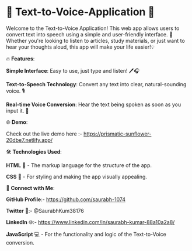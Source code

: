 # 🎤 Text-to-Voice-Application 📢


Welcome to the Text-to-Voice Application! This web app allows users to convert text into speech using a simple and user-friendly interface. 🚀 Whether you're looking to listen to articles, study materials, or just want to hear your thoughts aloud, this app will make your life easier!💡


🔥 **Features**:

**Simple Interface**: Easy to use, just type and listen! 🖊️🎧

**Text-to-Speech Technology**: Convert any text into clear, natural-sounding voice. 🎙️

**Real-time Voice Conversion**: Hear the text being spoken as soon as you input it. 🔄



🌐 **Demo**:

Check out the live demo here :-  https://prismatic-sunflower-20dbe7.netlify.app/

🛠️ **Technologies Used**:

**HTML** 📝 - The markup language for the structure of the app.

**CSS** 🎨 - For styling and making the app visually appealing.

🔗 **Connect with Me**:

**GitHub Profile**:- https://github.com/saurabh-1074

**Twitter** 🚀:- @SaurabhKum38176

**LinkedIn** 🌐:- https://www.linkedin.com/in/saurabh-kumar-88a10a2a8/

**JavaScript** 💻 - For the functionality and logic of the Text-to-Voice conversion.
